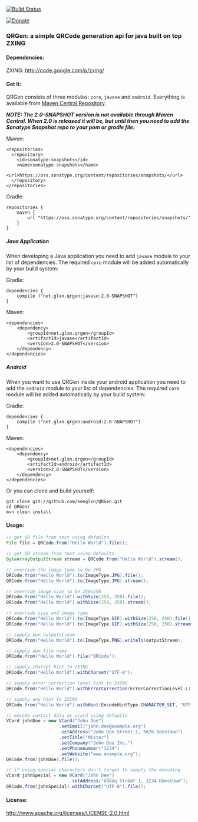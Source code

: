 [![Build Status](https://travis-ci.org/kenglxn/QRGen.png?branch=master)](https://travis-ci.org/kenglxn/QRGen)

[![Donate](https://rawgithub.com/twolfson/gittip-badge/0.2.0/dist/gittip.png)](https://www.gittip.com/kenglxn/)

<script data-gittip-username="kenglxn" data-gittip-widget="button" src="//gttp.co/v1.js">
</script>

### QRGen: a simple QRCode generation api for java built on top ZXING

#### Dependencies:

ZXING: http://code.google.com/p/zxing/

#### Get it:

QRGen consists of three modules: ```core```, ```javase``` and ```android```. Everything is available from [Maven Central Repository](http://search.maven.org/#browse%7C-852965118).

_**NOTE: The 2.0-SNAPSHOT version is not available through Maven Central. When 2.0 is released it will be, but until then you need to add the Sonatype Snapshot repo to your pom or gradle file:**_

Maven:

    <repositories>
      <repository>
        <id>sonatype-snapshots</id>
        <name>sonatype-snapshots</name>
        <url>https://oss.sonatype.org/content/repositories/snapshots/</url>
      </repository>
    </repositories>

Gradle:

    repositories {
        maven {
            url "https://oss.sonatype.org/content/repositories/snapshots/"
        }
    }
##### Java Application

When developing a Java application you need to add ```javase``` module to your list of dependencies. The required ```core``` module will be added automatically by your build system:


Gradle:

    dependencies {
		compile ("net.glxn.qrgen:javase:2.0-SNAPSHOT")
    }

Maven:

    <dependencies>
        <dependency>
            <groupId>net.glxn.qrgen</groupId>
            <artifactId>javase</artifactId>
            <version>2.0-SNAPSHOT</version>
        </dependency>
    </dependencies>

##### Android

When you want to use QRGen inside your android application you need to add the ```android``` module to your list of dependencies. The required ```core``` module will be added automatically by your build system:

Gradle:

    dependencies {
		compile ("net.glxn.qrgen:android:2.0-SNAPSHOT")
    }

Maven:

    <dependencies>
        <dependency>
            <groupId>net.glxn.qrgen</groupId>
            <artifactId>android</artifactId>
            <version>2.0-SNAPSHOT</version>
        </dependency>
    </dependencies>

Or you can clone and build yourself:

    git clone git://github.com/kenglxn/QRGen.git
    cd QRGen/
    mvn clean install

#### Usage:

```java
// get QR file from text using defaults
File file = QRCode.from("Hello World").file();

// get QR stream from text using defaults
ByteArrayOutputStream stream = QRCode.from("Hello World").stream();

// override the image type to be JPG
QRCode.from("Hello World").to(ImageType.JPG).file();
QRCode.from("Hello World").to(ImageType.JPG).stream();

// override image size to be 250x250
QRCode.from("Hello World").withSize(250, 250).file();
QRCode.from("Hello World").withSize(250, 250).stream();

// override size and image type
QRCode.from("Hello World").to(ImageType.GIF).withSize(250, 250).file();
QRCode.from("Hello World").to(ImageType.GIF).withSize(250, 250).stream();

// supply own outputstream
QRCode.from("Hello World").to(ImageType.PNG).writeTo(outputStream);

// supply own file name
QRCode.from("Hello World").file("QRCode");

// supply charset hint to ZXING
QRCode.from("Hello World").withCharset("UTF-8");

// supply error correction level hint to ZXING
QRCode.from("Hello World").withErrorCorrection(ErrorCorrectionLevel.L);

// supply any hint to ZXING
QRCode.from("Hello World").withHint(EncodeHintType.CHARACTER_SET, "UTF-8");

// encode contact data as vcard using defaults
VCard johnDoe = new VCard("John Doe")
                    .setEmail("john.doe@example.org")
                    .setAddress("John Doe Street 1, 5678 Doestown")
                    .setTitle("Mister")
                    .setCompany("John Doe Inc.")
                    .setPhonenumber("1234")
                    .setWebsite("www.example.org");
QRCode.from(johnDoe).file();

// if using special characters don't forget to supply the encoding
VCard johnSpecial = new VCard("Jöhn Dɵe")
                        .setAddress("ëåäöƞ Sträät 1, 1234 Döestüwn");
QRCode.from(johnSpecial).withCharset("UTF-8").file();

```

#### License:

http://www.apache.org/licenses/LICENSE-2.0.html

